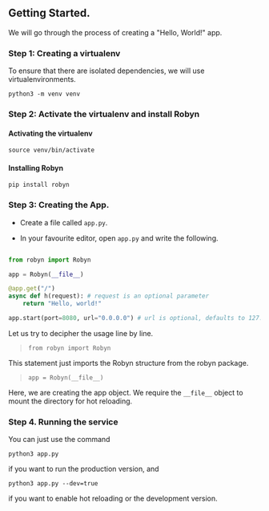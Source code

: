 ## Getting Started.

We will go through the process of creating a "Hello, World!" app.

### Step 1: Creating a virtualenv

To ensure that there are isolated dependencies, we will use virtualenvironments.

```
python3 -m venv venv
```

### Step 2: Activate the virtualenv and install Robyn

#### Activating the virtualenv
```
source venv/bin/activate
```

#### Installing Robyn
```
pip install robyn
```

### Step 3: Creating the App.

- Create a file called `app.py`.

- In your favourite editor, open `app.py` and write the following.

```python

from robyn import Robyn

app = Robyn(__file__)

@app.get("/")
async def h(request): # request is an optional parameter
    return "Hello, world!"

app.start(port=8080, url="0.0.0.0") # url is optional, defaults to 127.0.0.1

```

Let us try to decipher the usage line by line.

> `from robyn import Robyn`

This statement just imports the Robyn structure from the robyn package.

> `app = Robyn(__file__)`

Here, we are creating the app object. We require the `__file__` object to mount the directory for hot reloading.

### Step 4. Running the service

You can just use the command 

```
python3 app.py
```

if you want to run the production version, and

```
python3 app.py --dev=true
```
if you want to enable hot reloading or the development version.

